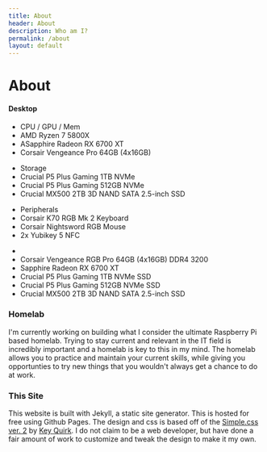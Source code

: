 ```yaml
---
title: About
header: About
description: Who am I?
permalink: /about
layout: default
---
```

# About

#### Desktop

<div class="container text-left">
  <div class="row">
    <div class="col-4">
    <ul class="list-group">
        <li class="list-group-item list-group-item-dark fw-bold">CPU / GPU / Mem</li>
        <li class="list-group-item">AMD Ryzen 7 5800X</li>
        <li class="list-group-item">ASapphire Radeon RX 6700 XT</li>
        <li class="list-group-item">Corsair Vengeance Pro 64GB (4x16GB)</li>      
    </ul>
    </div>
    <div class="col-4">
    <ul class="list-group">
        <li class="list-group-item list-group-item-dark fw-bold">Storage</li>
        <li class="list-group-item">Crucial P5 Plus Gaming 1TB NVMe</li>
        <li class="list-group-item">Crucial P5 Plus Gaming 512GB NVMe</li>
        <li class="list-group-item">Crucial MX500 2TB 3D NAND SATA 2.5-inch SSD</li>      
    </ul>
    </div>
    <div class="col-4">
    <ul class="list-group">
        <li class="list-group-item list-group-item-dark fw-bold">Peripherals</li>
        <li class="list-group-item">Corsair K70 RGB Mk 2 Keyboard</li>
        <li class="list-group-item">Corsair Nightsword RGB Mouse</li>
        <li class="list-group-item">2x Yubikey 5 NFC</li>      
    </ul>
    </div>
  </div>
</div>

- 
- Corsair Vengeance RGB Pro 64GB (4x16GB) DDR4 3200
- Sapphire Radeon RX 6700 XT
- Crucial P5 Plus Gaming 1TB NVMe SSD
- Crucial P5 Plus Gaming 512GB NVMe SSD
- Crucial MX500 2TB 3D NAND SATA 2.5-inch SSD

### Homelab
I'm currently working on building what I consider the ultimate Raspberry Pi based homelab. Trying to stay current and relevant in the IT field is incredibly important and a homelab is key to this in my mind. The homelab allows you to practice and maintain your current skills, while giving you opportunties to try new things that you wouldn't always get a chance to do at work.

### This Site
This website is built with Jekyll, a static site generator. This is hosted for free using Github Pages. The design and css is based off of the [Simple.css ver. 2](https://simplecss.org) by [Key Quirk](https://kevq.uk/about). I do not claim to be a web developer, but have done a fair amount of work to customize and tweak the design to make it my own.  